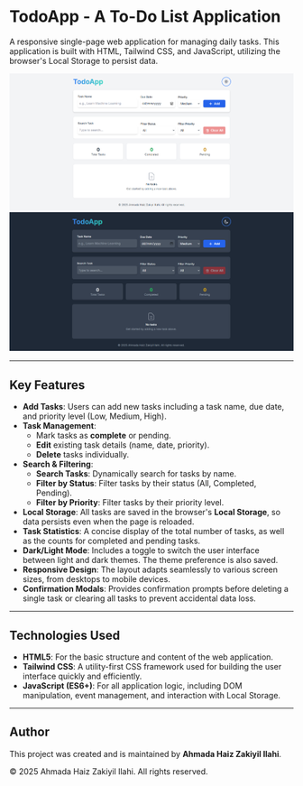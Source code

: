 # TodoApp - A To-Do List Application

A responsive single-page web application for managing daily tasks. This application is built with HTML, Tailwind CSS, and JavaScript, utilizing the browser's Local Storage to persist data.

![TodoApp Screenshot (Light)](pics/1.png)
![TodoApp Screenshot (Dark)](pics/2.png)

---

## Key Features

- **Add Tasks**: Users can add new tasks including a task name, due date, and priority level (Low, Medium, High).
- **Task Management**:
    - Mark tasks as **complete** or pending.
    - **Edit** existing task details (name, date, priority).
    - **Delete** tasks individually.
- **Search & Filtering**:
    - **Search Tasks**: Dynamically search for tasks by name.
    - **Filter by Status**: Filter tasks by their status (All, Completed, Pending).
    - **Filter by Priority**: Filter tasks by their priority level.
- **Local Storage**: All tasks are saved in the browser's **Local Storage**, so data persists even when the page is reloaded.
- **Task Statistics**: A concise display of the total number of tasks, as well as the counts for completed and pending tasks.
- **Dark/Light Mode**: Includes a toggle to switch the user interface between light and dark themes. The theme preference is also saved.
- **Responsive Design**: The layout adapts seamlessly to various screen sizes, from desktops to mobile devices.
- **Confirmation Modals**: Provides confirmation prompts before deleting a single task or clearing all tasks to prevent accidental data loss.

---

## Technologies Used

- **HTML5**: For the basic structure and content of the web application.
- **Tailwind CSS**: A utility-first CSS framework used for building the user interface quickly and efficiently.
- **JavaScript (ES6+)**: For all application logic, including DOM manipulation, event management, and interaction with Local Storage.

---

## Author

This project was created and is maintained by **Ahmada Haiz Zakiyil Ilahi**.

&copy; 2025 Ahmada Haiz Zakiyil Ilahi. All rights reserved.
